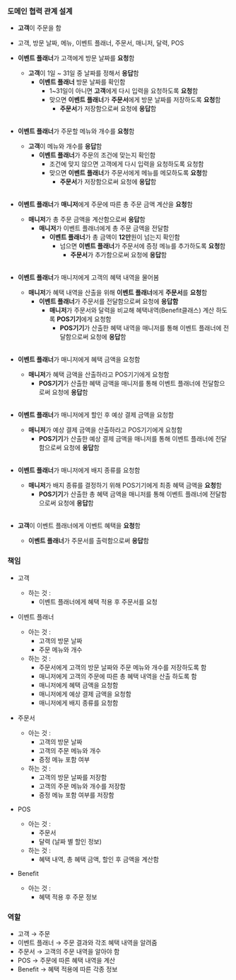 ### 도메인 협력 관계 설계

- **고객**이 주문을 함
- 고객,  방문 날짜, 메뉴, 이벤트 플래너, 주문서, 매니저, 달력, POS

- **이벤트 플래너**가 고객에게 방문 날짜를 **요청**함
    - **고객**이 1일 ~ 31일 중 날짜를 정해서 **응답**함
        - **이벤트 플래너** 방문 날짜를 확인함
            - 1~31일이 아니면 **고객**에게 다시 입력을 요청하도록 **요청**함
            - 맞으면 **이벤트 플래너**가 **주문서**에게 방문 날짜를 저장하도록 **요청**함
                - **주문서**가 저장함으로써 요청에 **응답**함<br/><br/>

- **이벤트 플래너**가 주문할 메뉴와 개수를 **요청**함
    - **고객**이 메뉴와 개수를 **응답**함
        - **이벤트 플래너**가 주문의 조건에 맞는지 확인함
            - 조건에 맞지 않으면 고객에게  다시 입력을 요청하도록 요청함
            - 맞으면 **이벤트 플래너**가 주문서에게 메뉴를 메모하도록 **요청**함
                - **주문서**가 저장함으로써 요청에 **응답**함<br/><br/>

- **이벤트 플래너**가 **매니저**에게 주문에 따른 총 주문 금액 계산을 **요청**함
    - **매니저**가 총 주문 금액을 계산함으로써 **응답**함
        - **매니저**가 이벤트 플래너에게 총 주문 금액을 전달함
            - **이벤트 플래너**가 총 금액이 **12만**원이 넘는지 확인함
                - 넘으면 **이벤트 플래너**가 주문서에 증정 메뉴를 추가하도록 **요청**함
                    - **주문서**가 추가함으로써 요청에 **응답**함<br/><br/>

- **이벤트 플래너**가 매니저에게 고객의 혜택 내역을 물어봄
    - **매니저**가 혜택 내역을 산출을 위해 **이벤트 플래너**에게 **주문서**를 **요청**함
        - **이벤트 플래너**가 주문서를 전달함으로써 요청에 **응답함**
            - **매니저**가 주문서와 달력을 비교해 혜택내역(Benefit클래스) 계산 하도록 **POS기기**에게 요청함
                - **POS기기**가 산출한 혜택 내역을 매니저를 통해 이벤트 플래너에 전달함으로써 요청에 **응답**함<br/><br/>

- **이벤트 플래너**가 매니저에게 혜택 금액을 요청함
    - **매니저**가 혜택 금액을 산출하라고 POS기기에게 요청함
        - **POS기기**가 산출한 혜택 금액을 매니저를 통해 이벤트 플래너에 전달함으로써 요청에 **응답**함<br/><br/>

- **이벤트 플래너**가 매니저에게 할인 후 예상 결제 금액을 요청함
    - **매니저**가 예상 결제 금액을 산출하라고 POS기기에게 요청함
        - **POS기기**가 산출한 예상 결제 금액을 매니저를 통해 이벤트 플래너에 전달함으로써 요청에 **응답**함<br/><br/>

- **이벤트 플래너**가 매니저에게 배지 종류를 요청함
    - **매니저**가 배지 종류를 결정하기 위해 POS기기에게 최종 혜택 금액을 **요청**함
        - **POS기기**가 산출한 총 혜택 금액을 매니저를 통해 이벤트 플래너에 전달함으로써 요청에 **응답**함<br/><br/>

- **고객**이 이벤트 플래너에게 이벤트 혜택을 **요청**함
    - **이벤트 플래너**가 주문서를 출력함으로써 **응답**함

### 책임

- 고객
    - 하는 것 :
        - 이벤트 플래너에게 혜택 적용 후 주문서를 요청

- 이벤트  플래너
    - 아는 것 :
        - 고객의 방문 날짜
        - 주문 메뉴와 개수
    - 하는 것 :
        - 주문서에게 고객의 방문 날짜와 주문 메뉴와 개수를 저장하도록 함
        - 매니저에게 고객의 주문에 따른 총 혜택 내역을 산출 하도록 함
        - 매니저에게 혜택 금액을 요청함
        - 매니저에게 예상 결제 금액을 요청함
        - 매니저에게 배지 종류를 요청함

- 주문서
    - 아는 것 :
        - 고객의 방문 날짜
        - 고객의 주문 메뉴와 개수
        - 증정 메뉴 포함 여부
    - 하는 것 :
        - 고객의 방문 날짜를 저장함
        - 고객의 주문 메뉴와 개수를 저장함
        - 증정 메뉴 포함 여부를 저장함

- POS
    - 아는 것 :
        - 주문서
        - 달력 (날짜 별 할인 정보)
    - 하는 것 :
        - 혜택 내역, 총 혜택 금액, 할인 후 금액을 계산함

- Benefit
    - 아는 것 : 
      - 혜택 적용 후 주문 정보

### 역할

- 고객 → 주문
- 이벤트 플래너 → 주문 결과와 각조 혜택 내역을 알려줌
- 주문서 → 고객의 주문 내역을 알아야 함
- POS → 주문에 따른 혜택 내역을 계산
- Benefit → 혜택 적용에 따른 각종 정보